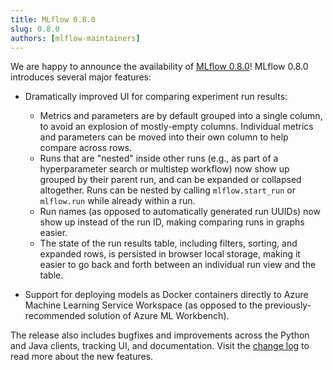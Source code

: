 ```yaml
---
title: MLflow 0.8.0
slug: 0.8.0
authors: [mlflow-maintainers]
---
```


We are happy to announce the availability of [MLflow 0.8.0](https://github.com/mlflow/mlflow/releases/tag/v0.8.0)!
MLflow 0.8.0 introduces several major features:

- Dramatically improved UI for comparing experiment run results:

  - Metrics and parameters are by default grouped into a single column, to avoid an explosion of mostly-empty columns. Individual metrics and parameters can be moved into their own column to help compare across rows.
  - Runs that are "nested" inside other runs (e.g., as part of a hyperparameter search or multistep workflow) now show up grouped by their parent run, and can be expanded or collapsed altogether. Runs can be nested by calling `mlflow.start_run` or `mlflow.run` while already within a run.
  - Run names (as opposed to automatically generated run UUIDs) now show up instead of the run ID, making comparing runs in graphs easier.
  - The state of the run results table, including filters, sorting, and expanded rows, is persisted in browser local storage, making it easier to go back and forth between an individual run view and the table.

- Support for deploying models as Docker containers directly to Azure Machine Learning Service Workspace (as opposed to the previously-recommended solution of Azure ML Workbench).

The release also includes bugfixes and improvements across the Python and Java clients, tracking UI, and documentation. Visit the [change log](https://github.com/mlflow/mlflow/blob/master/CHANGELOG.rst#080-2018-11-08) to read more about the new features.

